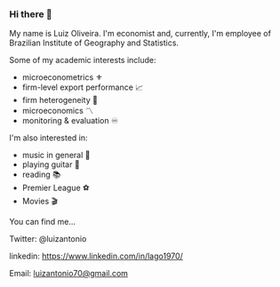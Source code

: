 ### Hi there 👋

My name is Luiz Oliveira. I'm economist and, currently, I'm employee of Brazilian Institute of Geography and Statistics.

Some of my academic interests include:
- microeconometrics :fleur_de_lis:
- firm-level export performance :chart_with_upwards_trend:
- firm heterogeneity :high_brightness:
- microeconomics :part_alternation_mark:
- monitoring & evaluation :infinity:

I'm also interested in:
- music in general :musical_note:
- playing guitar :guitar:
- reading :books:
- Premier League :soccer:
- Movies :clapper:

You can find me...

Twitter: @luizantonio

linkedin: https://www.linkedin.com/in/lago1970/

Email: luizantonio70@gmail.com




